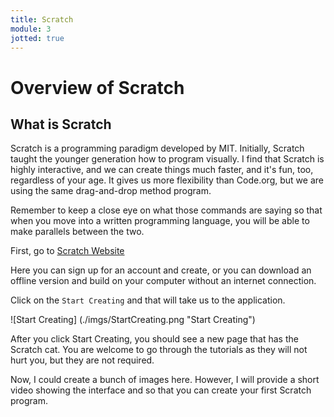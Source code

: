 ```yaml
---
title: Scratch
module: 3
jotted: true
---
```


# Overview of Scratch


## What is Scratch

<!-- video here -->

Scratch is a programming paradigm developed by MIT. Initially, Scratch taught the younger generation how to program visually.  I find that Scratch is highly interactive, and we can create things much faster, and it's fun, too, regardless of your age.  It gives us more flexibility than Code.org, but we are using the same drag-and-drop method program.

Remember to keep a close eye on what those commands are saying so that when you move into a written programming language, you will be able to make parallels between the two.

First, go to [Scratch Website](https://scratch.mit.edu/)

Here you can sign up for an account and create, or you can download an offline version and build on your computer without an internet connection.

Click on the `Start Creating` and that will take us to the application.

![Start Creating] (./imgs/StartCreating.png "Start Creating")

After you click Start Creating, you should see a new page that has the Scratch cat.  You are welcome to go through the tutorials as they will not hurt you, but they are not required.

Now, I could create a bunch of images here.  However, I will provide a short video showing the interface and so that you can create your first Scratch program.

<!-- add video here -->


